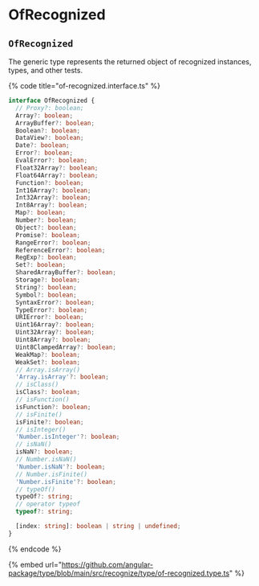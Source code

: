 # OfRecognized

## `OfRecognized`

The generic type represents the returned object of recognized instances, types, and other tests.

{% code title="of-recognized.interface.ts" %}
```typescript
interface OfRecognized {
  // Proxy?: boolean;
  Array?: boolean;
  ArrayBuffer?: boolean;
  Boolean?: boolean;
  DataView?: boolean;
  Date?: boolean;
  Error?: boolean;
  EvalError?: boolean;
  Float32Array?: boolean;
  Float64Array?: boolean;
  Function?: boolean;
  Int16Array?: boolean;
  Int32Array?: boolean;
  Int8Array?: boolean;
  Map?: boolean;
  Number?: boolean;
  Object?: boolean;
  Promise?: boolean;
  RangeError?: boolean;
  ReferenceError?: boolean;
  RegExp?: boolean;
  Set?: boolean;
  SharedArrayBuffer?: boolean;
  Storage?: boolean;
  String?: boolean;
  Symbol?: boolean;
  SyntaxError?: boolean;
  TypeError?: boolean;
  URIError?: boolean;
  Uint16Array?: boolean;
  Uint32Array?: boolean;
  Uint8Array?: boolean;
  Uint8ClampedArray?: boolean;
  WeakMap?: boolean;
  WeakSet?: boolean;
  // Array.isArray()
  'Array.isArray'?: boolean;
  // isClass()
  isClass?: boolean;
  // isFunction()
  isFunction?: boolean;
  // isFinite()
  isFinite?: boolean;
  // isInteger()
  'Number.isInteger'?: boolean;
  // isNaN()
  isNaN?: boolean;
  // Number.isNaN()
  'Number.isNaN'?: boolean;
  // Number.isFinite()
  'Number.isFinite'?: boolean;
  // typeOf()
  typeOf?: string;
  // operator typeof
  typeof?: string;

  [index: string]: boolean | string | undefined;
}
```
{% endcode %}

{% embed url="https://github.com/angular-package/type/blob/main/src/recognize/type/of-recognized.type.ts" %}
